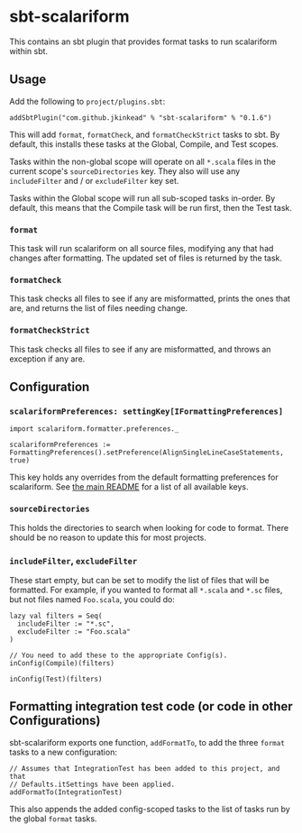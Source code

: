 # sbt-scalariform

This contains an sbt plugin that provides format tasks to run scalariform within sbt.

## Usage

Add the following to `project/plugins.sbt`:

```
addSbtPlugin("com.github.jkinkead" % "sbt-scalariform" % "0.1.6")
```

This will add `format`, `formatCheck`, and `formatCheckStrict` tasks to sbt. By default, this installs these tasks at the Global, Compile, and Test scopes.

Tasks within the non-global scope will operate on all `*.scala` files in the current scope's `sourceDirectories` key. They also will use any `includeFilter` and / or `excludeFilter` key set.

Tasks within the Global scope will run all sub-scoped tasks in-order. By default, this means that the Compile task will be run first, then the Test task.

### `format`

This task will run scalariform on all source files, modifying any that had changes after formatting. The updated set of files is returned by the task.

### `formatCheck`

This task checks all files to see if any are misformatted, prints the ones that are, and returns the list of files needing change.

### `formatCheckStrict`

This task checks all files to see if any are misformatted, and throws an exception if any are.

## Configuration

### `scalariformPreferences: settingKey[IFormattingPreferences]`

```
import scalariform.formatter.preferences._

scalariformPreferences := FormattingPreferences().setPreference(AlignSingleLineCaseStatements, true)
```

This key holds any overrides from the default formatting preferences for scalariform. See [the main README](https://github.com/jkinkead/scalariform) for a list of all available keys.

### `sourceDirectories`

This holds the directories to search when looking for code to format. There should be no reason to update this for most projects.

### `includeFilter`, `excludeFilter`

These start empty, but can be set to modify the list of files that will be formatted. For example, if you wanted to format all `*.scala` and `*.sc` files, but not files named `Foo.scala`, you could do:

```
lazy val filters = Seq(
  includeFilter := "*.sc",
  excludeFilter := "Foo.scala"
)

// You need to add these to the appropriate Config(s).
inConfig(Compile)(filters)

inConfig(Test)(filters)
```

## Formatting integration test code (or code in other Configurations)

sbt-scalariform exports one function, `addFormatTo`, to add the three `format` tasks to a new configuration:

```
// Assumes that IntegrationTest has been added to this project, and that
// Defaults.itSettings have been applied.
addFormatTo(IntegrationTest)
```

This also appends the added config-scoped tasks to the list of tasks run by the global `format` tasks.
